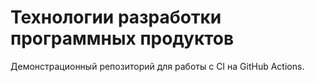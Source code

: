 # Технологии разработки программных продуктов

Демонстрационный репозиторий для работы с CI на GitHub Actions.
